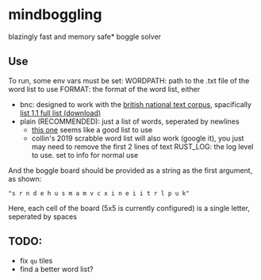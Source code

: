 # mindboggling
blazingly fast and memory safe* boggle solver

## Use
To run, some env vars must be set:
WORDPATH: path to the .txt file of the word list to use
FORMAT: the format of the word list, either
- bnc: designed to work with the [british national text corpus](https://ucrel.lancs.ac.uk/bncfreq/flists.html), spacifically [list 1.1 full list (download)](https://ucrel.lancs.ac.uk/bncfreq/lists/1_1_all_fullalpha.zip)
- plain (RECOMMENDED): just a list of words, seperated by newlines
    - [this one](http://www.mieliestronk.com/corncob_lowercase.txt) seems like a good list to use
    - collin's 2019 scrabble word list will also work (google it), you just may need to remove the first 2 lines of text
RUST_LOG: the log level to use. set to info for normal use

And the boggle board should be provided as a string as the first argument, as shown:

`"s r n d e h u s m a m v c x i n e i i t r l p u k"`

Here, each cell of the board (5x5 is currently configured) is a single letter, seperated by spaces

## TODO:
- fix `qu` tiles
- find a better word list?
